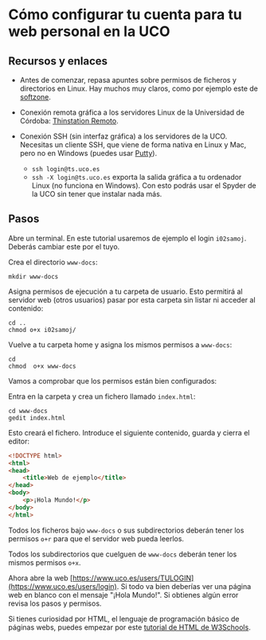Cómo configurar tu cuenta para tu web personal en la UCO
========================================================

Recursos y enlaces
------------------

* Antes de comenzar, repasa apuntes sobre permisos de ficheros y directorios en Linux. Hay muchos muy claros, como por ejemplo este de [softzone](https://www.softzone.es/linux/tutoriales/permisos-archivos-directorios-linux/).

* Conexión remota gráfica a los servidores Linux de la Universidad de Córdoba: [Thinstation Remoto](https://www.uco.es/servicios/informatica/thinstation-remoto).

* Conexión SSH (sin interfaz gráfica) a los servidores de la UCO. Necesitas un cliente SSH, que viene de forma nativa en Linux y Mac, pero no en Windows (puedes usar [Putty](https://putty.org/)).
  * ```ssh login@ts.uco.es```
  * ```ssh -X login@ts.uco.es``` exporta la salida gráfica a tu ordenador Linux (no funciona en Windows). Con esto podrás usar el Spyder de la UCO sin tener que instalar nada más. 

Pasos
-----

Abre un terminal. En este tutorial usaremos de ejemplo el login `i02samoj`. Deberás cambiar este por el tuyo. 

Crea el directorio `www-docs`:

```
mkdir www-docs
```

Asigna permisos de ejecución a tu carpeta de usuario. Esto permitirá al servidor web (otros usuarios) pasar por esta carpeta sin listar ni acceder al contenido: 

```
cd ..
chmod o+x i02samoj/
```

Vuelve a tu carpeta home y asigna los mismos permisos a `www-docs`:

```
cd
chmod  o+x www-docs
```

Vamos a comprobar que los permisos están bien configurados: 

Entra en la carpeta y crea un fichero llamado `index.html`:

```
cd www-docs
gedit index.html
```

Esto creará el fichero. Introduce el siguiente contenido, guarda y cierra el editor: 

```html
<!DOCTYPE html>
<html>
<head>
    <title>Web de ejemplo</title>
</head>
<body>
    <p>¡Hola Mundo!</p>
</body>
</html>
```

Todos los ficheros bajo ```www-docs``` o sus subdirectorios deberán tener los permisos ```o+r``` para que el servidor web pueda leerlos.

Todos los subdirectorios que cuelguen de ```www-docs``` deberán tener los mismos permisos ```o+x```.

Ahora abre la web [https://www.uco.es/users/TULOGIN](https://www.uco.es/users/login). Si todo va bien deberías ver una página web en blanco con el mensaje "¡Hola Mundo!". Si obtienes algún error revisa los pasos y permisos. 

Si tienes curiosidad por HTML, el lenguaje de programación básico de páginas webs, puedes empezar por este [tutorial de HTML de W3Schools](https://www.w3schools.com/html/default.asp).
